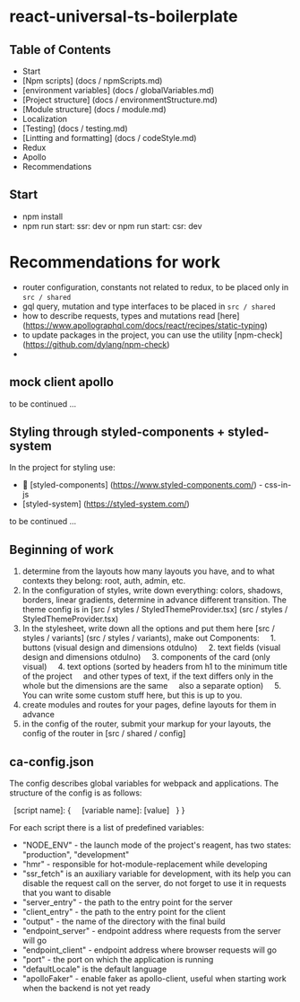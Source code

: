 # react-universal-ts-boilerplate


## Table of Contents

* Start
* [Npm scripts] (docs / npmScripts.md)
* [environment variables] (docs / globalVariables.md)
* [Project structure] (docs / environmentStructure.md)
* [Module structure] (docs / module.md)
* Localization
* [Testing] (docs / testing.md)
* [Lintting and formatting] (docs / codeStyle.md)
* Redux
* Apollo
* Recommendations

## Start

* npm install
* npm run start: ssr: dev or npm run start: csr: dev


# Recommendations for work

* router configuration, constants not related to redux, to be placed only in `src / shared`
* gql query, mutation and type interfaces to be placed in `src / shared`
* how to describe requests, types and mutations read [here] (https://www.apollographql.com/docs/react/recipes/static-typing)
* to update packages in the project, you can use the utility [npm-check] (https://github.com/dylang/npm-check)
*

## mock client apollo

to be continued ...

## Styling through styled-components + styled-system

In the project for styling use:

* 💅 [styled-components] (https://www.styled-components.com/) - css-in-js
* [styled-system] (https://styled-system.com/)

to be continued ...

## Beginning of work

1. determine from the layouts how many layouts you have, and to what contexts they belong:
root, auth, admin, etc.
2. In the configuration of styles, write down everything: colors, shadows, borders, linear gradients, determine in advance
different transition. The theme config is in [src / styles / StyledThemeProvider.tsx] (src / styles / StyledThemeProvider.tsx)
3. In the stylesheet, write down all the options and put them here [src / styles / variants] (src / styles / variants), make out
Components:
    1. buttons (visual design and dimensions otdulno)
    2. text fields (visual design and dimensions otdulno)
    3. components of the card (only visual)
    4. text options (sorted by headers from h1 to the minimum title of the project
    and other types of text, if the text differs only in the whole but the dimensions are the same
    also a separate option)
    5. You can write some custom stuff here, but this is up to you.
4. create modules and routes for your pages, define layouts for them in advance
5. in the config of the router, submit your markup for your layouts, the config of the router in [src / shared / config]
   
   
## ca-config.json

The config describes global variables for webpack and applications.
The structure of the config is as follows:

[operation mode (csr, ssr)]: {
  [script name]: {
    [variable name]: [value]
  }
}

For each script there is a list of predefined variables:

* "NODE_ENV" - the launch mode of the project's reagent, has two states: "production", "development"
* "hmr" - responsible for hot-module-replacement while developing
* "ssr_fetch" is an auxiliary variable for development, with its help you can disable the request call on the server, do not forget to use it in requests that you want to disable
* "server_entry" - the path to the entry point for the server
* "client_entry" - the path to the entry point for the client
* "output" - the name of the directory with the final build
* "endpoint_server" - endpoint address where requests from the server will go
* "endpoint_client" - endpoint address where browser requests will go
* "port" - the port on which the application is running
* "defaultLocale" is the default language
* "apolloFaker" - enable faker as apollo-client, useful when starting work when the backend is not yet ready
